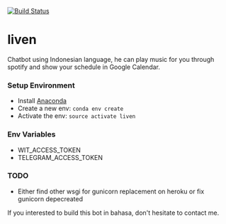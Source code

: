 [![Build Status](https://travis-ci.org/kreuks/liven.svg?branch=master)](https://travis-ci.org/kreuks/liven)

# liven

Chatbot using Indonesian language, he can play music for you through spotify and show your schedule
in Google Calendar.

### Setup Environment
- Install [Anaconda](https://anaconda.org/)
- Create a new env: `conda env create`
- Activate the env: `source activate liven`

### Env Variables
- WIT_ACCESS_TOKEN
- TELEGRAM_ACCESS_TOKEN

### TODO
- Either find other wsgi for gunicorn replacement on heroku or fix gunicorn depecreated

If you interested to build this bot in bahasa, don't hesitate to contact me.
